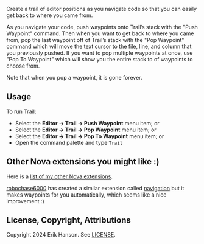Create a trail of editor positions as you navigate code so that you can easily get back to where you came from.

As you navigate your code, push waypoints onto Trail’s stack with the "Push Waypoint" command. Then when you want
to get back to where you came from, pop the last waypoint off of Trail’s stack with the "Pop Waypoint" command which
will move the text cursor to the file, line, and column that you previously pushed. If you want to pop multiple
waypoints at once, use "Pop To Waypoint" which will show you the entire stack to of waypoints to choose from.

Note that when you pop a waypoint, it is gone forever.

## Usage

To run Trail:

- Select the **Editor → Trail → Push Waypoint** menu item; or
- Select the **Editor → Trail → Pop Waypoint** menu item; or
- Select the **Editor → Trail → Pop To Waypoint** menu item; or
- Open the command palette and type `Trail`

## Other Nova extensions you might like :)

Here is a [list of my other Nova extensions](https://eahanson.com/articles/nova-extensions).

[robochase6000](https://github.com/robochase6000) has created a similar extension called
[navigation](https://github.com/robochase6000/navigation.novaextension/blob/main/README.md)
but it makes waypoints for you automatically, which seems like a nice improvement :)

## License, Copyright, Attributions

Copyright 2024 Erik Hanson. See [LICENSE](https://github.com/eahanson/trail.novaextension/blob/main/LICENSE).
